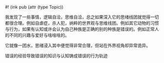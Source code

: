 #! (ink pub (attr (type Topic))

我发现了一些事情，逻辑自洽，思维自洽，总之如果深入它的思绪线团就觉得一切都很合理。例如自虐症，杀人犯，纳粹的世界观与思维线团。例如其它动物的习惯与行为，如果有认知或许会认为自己种族是正确的别的种族是错误的。例如正常人的不同的兴趣与爱好与啥啥啥的。

它就像一团水，思绪浸入其中便觉得非常合理，但站在外界视角却异常诡异。

错误的经验导致错误的知识与认知铸成错误的行为轨迹